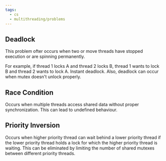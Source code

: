 ```yaml
---
tags:
  - cs
  - multithreading/problems
---
```


## Deadlock

This problem ofter occurs when two or move threads have stopped execution or are spinning permanently.

For example, if thread 1 locks A and thread 2 locks B, thread 1 wants to lock B and thread 2 wants to lock A. Instant deadlock. Also, deadlock can occur when mutex doesn't unlock properly.

## Race Condition

Occurs when multiple threads access shared data without proper synchronization. This can lead to undefined behaviour.

## Priority Inversion

Occurs when higher priority thread can wait behind a lower priority thread if the lower priority thread holds a lock for which the higher priority thread is waiting. This can be eliminated by limiting the number of shared mutexes between different priority threads.
